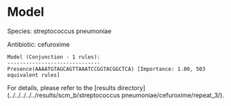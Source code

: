 
# Model

Species: streptococcus pneumoniae

Antibiotic: cefuroxime

```
Model (Conjunction - 1 rules):
------------------------------
Presence(AAAATGTAGCAGTTAAATCCGGTACGGCTCA) [Importance: 1.00, 503 equivalent rules]

```

For details, please refer to the [results directory](../../../../../results/scm_b/streptococcus pneumoniae/cefuroxime/repeat_3/).

